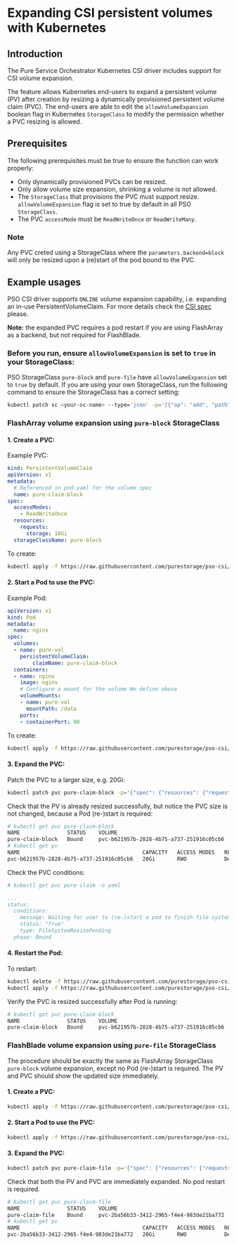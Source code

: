 # Expanding CSI persistent volumes with Kubernetes

## Introduction

The Pure Service Orchestrator Kubernetes CSI driver includes support for CSI volume expansion. 

The feature allows Kubernetes end-users to expand a persistent volume (PV) after creation by resizing a dynamically provisioned persistent volume claim (PVC).
The end-users are able to edit the `allowVolumeExpansion` boolean flag in Kubernetes `StorageClass` to modify the permission whether a PVC resizing is allowed. 

## Prerequisites

The following prerequisites must be true to ensure the function can work properly:

* Only dynamically provisioned PVCs can be resized.
* Only allow volume size expansion, shrinking a volume is not allowed.
* The `StorageClass` that provisions the PVC must support resize. `allowVolumeExpansion` flag is set to true by default in all PSO `StorageClass`.
* The PVC `accessMode` must be `ReadWriteOnce` or `ReadWriteMany`.

### Note

Any PVC creted using a StorageClass where the `parameters.backend=block` will only be resized upon a (re)start of the pod bound to the PVC. 

## Example usages

PSO CSI driver supports `ONLINE` volume expansion capability, i.e. expanding an in-use PersistentVolumeClaim.
For more details check the [CSI spec](https://github.com/container-storage-interface/spec/blob/master/spec.md) please. 

**Note:** the expanded PVC requires a pod restart if you are using FlashArray as a backend, but not required for FlashBlade.

### Before you run, ensure `allowVolumeExpansion` is set to `true` in your StorageClass:

PSO StorageClass `pure-block` and `pure-file` have `allowVolumeExpansion` set to `true` by default.
If you are using your own StorageClass, run the following command to ensure the StorageClass has a correct setting:

```bash
kubectl patch sc <your-sc-name> --type='json' -p='[{"op": "add", "path": "/allowVolumeExpansion", "value": true }]'
```

### FlashArray volume expansion using `pure-block` StorageClass

#### 1. Create a PVC:

Example PVC:

```yaml
kind: PersistentVolumeClaim
apiVersion: v1
metadata:
  # Referenced in pod.yaml for the volume spec
  name: pure-claim-block
spec:
  accessModes:
    - ReadWriteOnce
  resources:
    requests:
      storage: 10Gi
  storageClassName: pure-block
```

To create:

```bash
kubectl apply -f https://raw.githubusercontent.com/purestorage/pso-csi/master/docs/examples/volexpansion/pvc-block.yaml
```

#### 2. Start a Pod to use the PVC:

Example Pod:

```yaml
apiVersion: v1
kind: Pod
metadata:
  name: nginx
spec:
  volumes:
  - name: pure-vol
    persistentVolumeClaim:
        claimName: pure-claim-block
  containers:
  - name: nginx
    image: nginx
    # Configure a mount for the volume We define above
    volumeMounts:
    - name: pure-vol
      mountPath: /data
    ports:
    - containerPort: 80
```

To create:

```bash
kubectl apply -f https://raw.githubusercontent.com/purestorage/pso-csi/master/docs/examples/volexpansion/pod-block.yaml
```

#### 3. Expand the PVC:

Patch the PVC to a larger size, e.g. 20Gi:

```bash
kubectl patch pvc pure-claim-block -p='{"spec": {"resources": {"requests": {"storage": "20Gi"}}}}'
```

Check that the PV is already resized successfully, but notice the PVC size is not changed, because a Pod (re-)start is required:

```bash
# kubectl get pvc pure-claim-block
NAME               STATUS    VOLUME                                     CAPACITY   ACCESS MODES   STORAGECLASS   AGE
pure-claim-block   Bound     pvc-b621957b-2828-4b75-a737-251916c05cb6   10Gi       RWO            pure-block     56s
# kubectl get pv
NAME                                       CAPACITY   ACCESS MODES   RECLAIM POLICY   STATUS    CLAIM                      STORAGECLASS   REASON    AGE
pvc-b621957b-2828-4b75-a737-251916c05cb6   20Gi       RWO            Delete           Bound     default/pure-claim-block   pure-block               68s

```
Check the PVC conditions:

```bash
# kubectl get pvc pure-claim -o yaml
```

```yaml
...
status:
  conditions:
    message: Waiting for user to (re-)start a pod to finish file system resize of volume on node.
    status: "True"
    type: FileSystemResizePending
  phase: Bound
```

#### 4. Restart the Pod:

To restart:

```bash
kubectl delete -f https://raw.githubusercontent.com/purestorage/pso-csi/master/docs/examples/volexpansion/pod-block.yaml
kubectl apply -f https://raw.githubusercontent.com/purestorage/pso-csi/master/docs/examples/volexpansion/pod-block.yaml
```

Verify the PVC is resized successfully after Pod is running:

```bash
# kubectl get pvc pure-claim-block
NAME               STATUS    VOLUME                                     CAPACITY   ACCESS MODES   STORAGECLASS   AGE
pure-claim-block   Bound     pvc-b621957b-2828-4b75-a737-251916c05cb6   20Gi       RWO            pure-block     2m46s
```

### FlashBlade volume expansion using `pure-file` StorageClass

The procedure should be exactly the same as FlashArray StorageClass `pure-block` volume expansion, except no Pod (re-)start is required.
The PV and PVC should show the updated size immediately.

#### 1. Create a PVC:

```bash
kubectl apply -f https://raw.githubusercontent.com/purestorage/pso-csi/master/docs/examples/volexpansion/pvc-file.yaml
```

#### 2. Start a Pod to use the PVC:

```bash
kubectl apply -f https://raw.githubusercontent.com/purestorage/pso-csi/master/docs/examples/volexpansion/pod-file.yaml
```

#### 3. Expand the PVC:

```bash
kubectl patch pvc pure-claim-file -p='{"spec": {"resources": {"requests": {"storage": "20Gi"}}}}'
```

Check that both the PV and PVC are immediately expanded. No pod restart is required.

```bash
# kubectl get pvc pure-claim-file
NAME               STATUS    VOLUME                                     CAPACITY   ACCESS MODES   STORAGECLASS   AGE
pure-claim-file    Bound     pvc-2ba56b33-3412-2965-f4e4-983de21ba772   20Gi       RWO            pure-file      25s
# kubectl get pv
NAME                                       CAPACITY   ACCESS MODES   RECLAIM POLICY   STATUS    CLAIM                      STORAGECLASS   REASON    AGE
pvc-2ba56b33-3412-2965-f4e4-983de21ba772   20Gi       RWO            Delete           Bound     default/pure-claim-file    pure-file                27s
```
